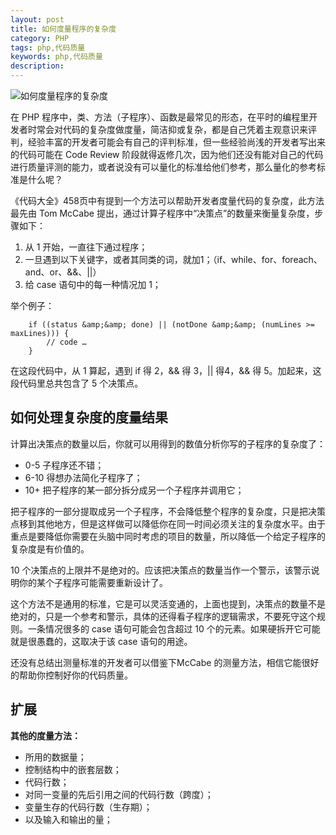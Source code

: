 ```yaml
---
layout: post
title: 如何度量程序的复杂度
category: PHP
tags: php,代码质量
keywords: php,代码质量
description: 
---
```


<img src="http://blog.gitdc.com/wp-content/uploads/2016/08/f4b596e6fbb97884148c4b6bd6f269d6.jpg" alt="如何度量程序的复杂度" />

在 PHP 程序中，类、方法（子程序）、函数是最常见的形态，在平时的编程里开发者时常会对代码的复杂度做度量，简洁抑或复杂，都是自己凭着主观意识来评判，经验丰富的开发者可能会有自己的评判标准，但一些经验尚浅的开发者写出来的代码可能在 Code Review 阶段就得返修几次，因为他们还没有能对自己的代码进行质量评测的能力，或者说没有可以量化的标准给他们参考，那么量化的参考标准是什么呢？

《代码大全》458页中有提到一个方法可以帮助开发者度量代码的复杂度，此方法最先由 Tom McCabe 提出，通过计算子程序中“决策点”的数量来衡量复杂度，步骤如下：


1.  从 1 开始，一直往下通过程序；
2.  一旦遇到以下关键字，或者其同类的词，就加1；（if、while、for、foreach、and、or、&amp;&amp;、&#124;&#124;）
3.  给 case 语句中的每一种情况加 1；


举个例子：

        if ((status &amp;&amp; done) || (notDone &amp;&amp; (numLines >= maxLines))) {
            // code … 
        }


在这段代码中，从 1 算起，遇到 if 得 2，&amp;&amp; 得 3，&#124;&#124; 得4，&amp;&amp; 得 5。加起来，这段代码里总共包含了 5 个决策点。

## 如何处理复杂度的度量结果

计算出决策点的数量以后，你就可以用得到的数值分析你写的子程序的复杂度了：


* 0-5 子程序还不错；
* 6-10 得想办法简化子程序了；
* 10+ 把子程序的某一部分拆分成另一个子程序并调用它；


把子程序的一部分提取成另一个子程序，不会降低整个程序的复杂度，只是把决策点移到其他地方，但是这样做可以降低你在同一时间必须关注的复杂度水平。由于重点是要降低你需要在头脑中同时考虑的项目的数量，所以降低一个给定子程序的复杂度是有价值的。

10 个决策点的上限并不是绝对的。应该把决策点的数量当作一个警示，该警示说明你的某个子程序可能需要重新设计了。

这个方法不是通用的标准，它是可以灵活变通的，上面也提到，决策点的数量不是绝对的，只是一个参考和警示，具体的还得看子程序的逻辑需求，不要死守这个规则。一条情况很多的 case 语句可能会包含超过 10 个的元素。如果硬拆开它可能就是很愚蠢的，这取决于该 case 语句的用途。

还没有总结出测量标准的开发者可以借鉴下McCabe 的测量方法，相信它能很好的帮助你控制好你的代码质量。

## 扩展

**其他的度量方法：**


* 所用的数据量；
* 控制结构中的嵌套层数；
* 代码行数；
* 对同一变量的先后引用之间的代码行数（跨度）；
* 变量生存的代码行数（生存期）；
* 以及输入和输出的量；


